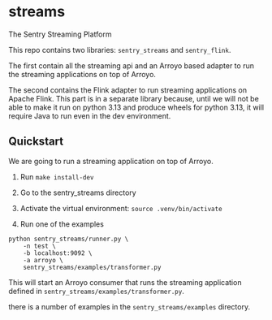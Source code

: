 # streams

The Sentry Streaming Platform

This repo contains two libraries: `sentry_streams` and `sentry_flink`.

The first contain all the streaming api and an Arroyo based adapter to run
the streaming applications on top of Arroyo.

The second contains the Flink adapter to run streaming applications on
Apache Flink. This part is in a separate library because, until we will not
be able to make it run on python 3.13 and produce wheels for python 3.13,
it will require Java to run even in the dev environment.

## Quickstart

We are going to run a streaming application on top of Arroyo.

1. Run `make install-dev`

2. Go to the sentry_streams directory

3. Activate the virtual environment: `source .venv/bin/activate`

4. Run one of the examples

```
python sentry_streams/runner.py \
    -n test \
    -b localhost:9092 \
    -a arroyo \
    sentry_streams/examples/transformer.py
```

This will start an Arroyo consumer that runs the streaming application defined
in `sentry_streams/examples/transformer.py`.

there is a number of examples in the `sentry_streams/examples` directory.
